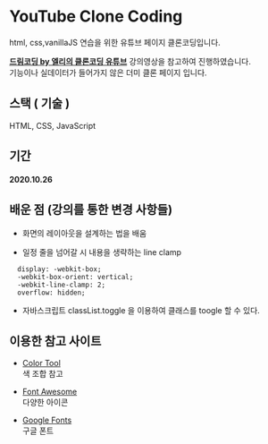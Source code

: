 # YouTube Clone Coding

html, css,vanillaJS 연습을 위한 유튜브 페이지 클론코딩입니다. 

**[드림코딩 by 엘리의 클론코딩 유튜브](https://www.youtube.com/watch?v=67stn7Pu7s4&list=PLv2d7VI9OotQ1F92Jp9Ce7ovHEsuRQB3Y&index=15)** 강의영상을 참고하여
진행하였습니다.  
기능이나 실데이터가 들어가지 않은 더미 클론 페이지 입니다. 

## 스택 ( 기술 )
HTML, CSS, JavaScript  

## 기간
#### 2020.10.26

## 배운 점 (강의를  통한 변경 사항들)

- 화면의 레이아웃을 설계하는 법을 배움   

- 일정 줄을 넘어갈 시 내용을 생략하는 line clamp  
````
  display: -webkit-box;
  -webkit-box-orient: vertical;
  -webkit-line-clamp: 2;
  overflow: hidden; 
````
- 자바스크립트 classList.toggle 을 이용하여 클래스를 toogle 할 수 있다. 

## 이용한 참고 사이트 

- [Color Tool](https://material.io/resources/color/#!/?view.left=0&view.right=0&primary.color=FF7043)   
색 조합 참고  


- [Font Awesome](https://fontawesome.com/)   
다양한 아이콘  


- [Google Fonts](https://fonts.google.com/)   
구글 폰트
